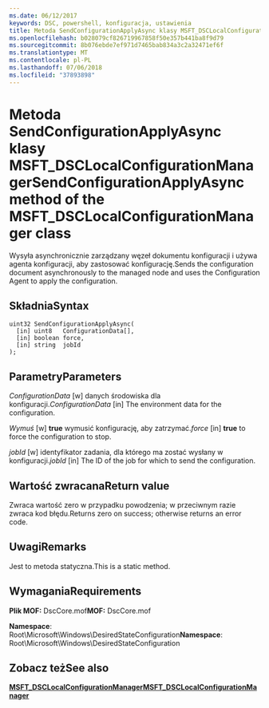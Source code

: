 ```yaml
---
ms.date: 06/12/2017
keywords: DSC, powershell, konfiguracja, ustawienia
title: Metoda SendConfigurationApplyAsync klasy MSFT_DSCLocalConfigurationManager
ms.openlocfilehash: b028079cf826719967858f50e357b441ba8f9d79
ms.sourcegitcommit: 8b076ebde7ef971d7465bab834a3c2a32471ef6f
ms.translationtype: MT
ms.contentlocale: pl-PL
ms.lasthandoff: 07/06/2018
ms.locfileid: "37893898"
---
```

# <a name="sendconfigurationapplyasync-method-of-the-msftdsclocalconfigurationmanager-class"></a><span data-ttu-id="2f34d-103">Metoda SendConfigurationApplyAsync klasy MSFT_DSCLocalConfigurationManager</span><span class="sxs-lookup"><span data-stu-id="2f34d-103">SendConfigurationApplyAsync method of the MSFT_DSCLocalConfigurationManager class</span></span>

<span data-ttu-id="2f34d-104">Wysyła asynchronicznie zarządzany węzeł dokumentu konfiguracji i używa agenta konfiguracji, aby zastosować konfigurację.</span><span class="sxs-lookup"><span data-stu-id="2f34d-104">Sends the configuration document asynchronously to the managed node and uses the Configuration Agent to apply the configuration.</span></span>

## <a name="syntax"></a><span data-ttu-id="2f34d-105">Składnia</span><span class="sxs-lookup"><span data-stu-id="2f34d-105">Syntax</span></span>

```mof
uint32 SendConfigurationApplyAsync(
  [in] uint8   ConfigurationData[],
  [in] boolean force,
  [in] string  jobId
);
```

## <a name="parameters"></a><span data-ttu-id="2f34d-106">Parametry</span><span class="sxs-lookup"><span data-stu-id="2f34d-106">Parameters</span></span>

<span data-ttu-id="2f34d-107">*ConfigurationData* \[w\] danych środowiska dla konfiguracji.</span><span class="sxs-lookup"><span data-stu-id="2f34d-107">*ConfigurationData* \[in\] The environment data for the configuration.</span></span>

<span data-ttu-id="2f34d-108">*Wymuś* \[w\] **true** wymusić konfigurację, aby zatrzymać.</span><span class="sxs-lookup"><span data-stu-id="2f34d-108">*force* \[in\] **true** to force the configuration to stop.</span></span>

<span data-ttu-id="2f34d-109">*jobId* \[w\] identyfikator zadania, dla którego ma zostać wysłany w konfiguracji.</span><span class="sxs-lookup"><span data-stu-id="2f34d-109">*jobId* \[in\] The ID of the job for which to send the configuration.</span></span>

## <a name="return-value"></a><span data-ttu-id="2f34d-110">Wartość zwracana</span><span class="sxs-lookup"><span data-stu-id="2f34d-110">Return value</span></span>

<span data-ttu-id="2f34d-111">Zwraca wartość zero w przypadku powodzenia; w przeciwnym razie zwraca kod błędu.</span><span class="sxs-lookup"><span data-stu-id="2f34d-111">Returns zero on success; otherwise returns an error code.</span></span>

## <a name="remarks"></a><span data-ttu-id="2f34d-112">Uwagi</span><span class="sxs-lookup"><span data-stu-id="2f34d-112">Remarks</span></span>

<span data-ttu-id="2f34d-113">Jest to metoda statyczna.</span><span class="sxs-lookup"><span data-stu-id="2f34d-113">This is a static method.</span></span>

## <a name="requirements"></a><span data-ttu-id="2f34d-114">Wymagania</span><span class="sxs-lookup"><span data-stu-id="2f34d-114">Requirements</span></span>

<span data-ttu-id="2f34d-115">**Plik MOF:** DscCore.mof</span><span class="sxs-lookup"><span data-stu-id="2f34d-115">**MOF:** DscCore.mof</span></span>

<span data-ttu-id="2f34d-116">**Namespace**: Root\Microsoft\Windows\DesiredStateConfiguration</span><span class="sxs-lookup"><span data-stu-id="2f34d-116">**Namespace**: Root\Microsoft\Windows\DesiredStateConfiguration</span></span>

## <a name="see-also"></a><span data-ttu-id="2f34d-117">Zobacz też</span><span class="sxs-lookup"><span data-stu-id="2f34d-117">See also</span></span>

[<span data-ttu-id="2f34d-118">**MSFT_DSCLocalConfigurationManager**</span><span class="sxs-lookup"><span data-stu-id="2f34d-118">**MSFT_DSCLocalConfigurationManager**</span></span>](msft-dsclocalconfigurationmanager.md)